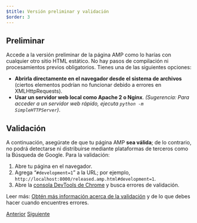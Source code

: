 ```yaml
---
$title: Versión preliminar y validación
$order: 3
---
```


## Preliminar

Accede a la versión preliminar de la página AMP como lo harías con cualquier otro sitio HTML estático. No hay pasos de compilación ni procesamientos previos obligatorios. Tienes una de las siguientes opciones:

  - **Abrirla directamente en el navegador desde el sistema de archivos** (ciertos elementos podrían no funcionar debido a errores en XMLHttpRequests).
  - **Usar un servidor web local como Apache 2 o Nginx**.
    *(Sugerencia: Para acceder a un servidor web rápido, ejecuta `python -m SimpleHTTPServer`)*.

## Validación

A continuación, asegúrate de que tu página AMP **sea válida**; de lo contrario, no podrá detectarse ni distribuirse mediante plataformas de terceros como la Búsqueda de Google. Para la validación:

  1. Abre tu página en el navegador.
  1. Agrega “`#development=1`” a la URL; por ejemplo, `http://localhost:8000/released.amp.html#development=1`.
  1. Abre la [consola DevTools de Chrome](https://developers.google.com/web/tools/chrome-devtools/debug/console/) y busca errores de validación.

Leer más: [Obtén más información acerca de la validación](/es/docs/guides/validate.html) y de lo que debes hacer cuando encuentres errores.

<div class="prev-next-buttons">
  <a class="button prev-button" href="/es/docs/tutorials/create/presentation_layout.html"><span class="arrow-prev">Anterior</span></a>
  <a class="button next-button" href="/es/docs/tutorials/create/prepare_for_discovery.html"><span class="arrow-next">Siguiente</span></a>
</div>
